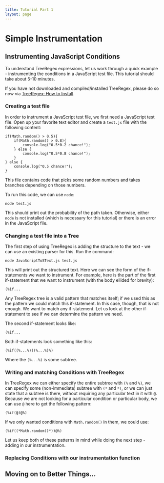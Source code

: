 ```yaml
---
title: Tutorial Part 1
layout: page
---
```


# Simple Instrumentation
## Instrumenting JavaScript Conditions
To understand TreeRegex expressions, let us work through a quick example - instrumenting the conditions in a JavaScript test file.  This tutorial should take about 5-10 minutes.

If you have not downloaded and compiled/installed TreeRegex, please do so now via [TreeRegex: How to Install][2].

### Creating a test file
In order to instrument a JavaScript test file, we first need a JavaScript test file.  Open up your favorite text editor and create a `test.js` file with the following content:

~~~~
if(Math.random() > 0.5){
    if(Math.random() > 0.8){
        console.log("0.5*0.2 chance!");
    } else {
        console.log("0.5*0.8 chance!");
    }
} else {
    console.log("0.5 chance!");
}
~~~~

This file contains code that picks some random numbers and takes branches depending on those numbers.

To run this code, we can use `node`:

    node test.js

This should print out the probability of the path taken.  Otherwise, either `node` is not installed (which is necessary for this tutorial) or there is an error in the JavaScript file.

### Changing a test file into a Tree

The first step of using TreeRegex is adding the structure to the text - we can use an existing parser for this.  Run the command:

    node JavaScriptToSText.js test.js

This will print out the structured text.  Here we can see the form of the if-statements we want to instrument.  For example, here is the part of the first if-statement that we want to instrument (with the body ellided for brevity):

    (%if...

Any TreeRegex tree is a valid pattern that matches itself; if we used this as the pattern we could match this if-statement.  In this case, though, that is not enough.  We want to match any if-statement.  Let us look at  the other if-statement to see if we can determine the pattern we need.

The second if-statement looks like:

    (%if...

Both if-statements look something like this:

    (%if((%...%))(%...%)%)

Where the `(%...%)` is some subtree.

### Writing and matching Conditions with TreeRegex

In TreeRegex we can either specify the entire subtree with `(%` and `%)`, we can specify some (non-immediate) subtree with `(*` and `*)`, or we can just state that a subtree is there, without requiring any particular text in it with `@`.  Because we are not looking for a particular condition or particular body, we can use `@` here to get the following pattern:

    (%if(@)@%)

If we only wanted conditions with `Math.random()` in them, we could use:

    (%if((*Math.random()*))@%)

Let us keep both of these patterns in mind while doing the next step - adding in our instrumentation.

### Replacing Conditions with our instrumentation function



## Moving on to Better Things...

[1]: https://github.com
[2]: https://github.com
[3]: https://en.wikipedia.org/wiki/Tree_(data_structure)
[4]: https://en.wikipedia.org/wiki/Regular_expression
[5]: https://example.com
